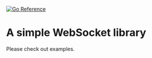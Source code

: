
[![Go Reference](https://pkg.go.dev/badge/github.com/smallfz/ws.svg)](https://pkg.go.dev/github.com/smallfz/ws)

# A simple WebSocket library

Please check out examples.